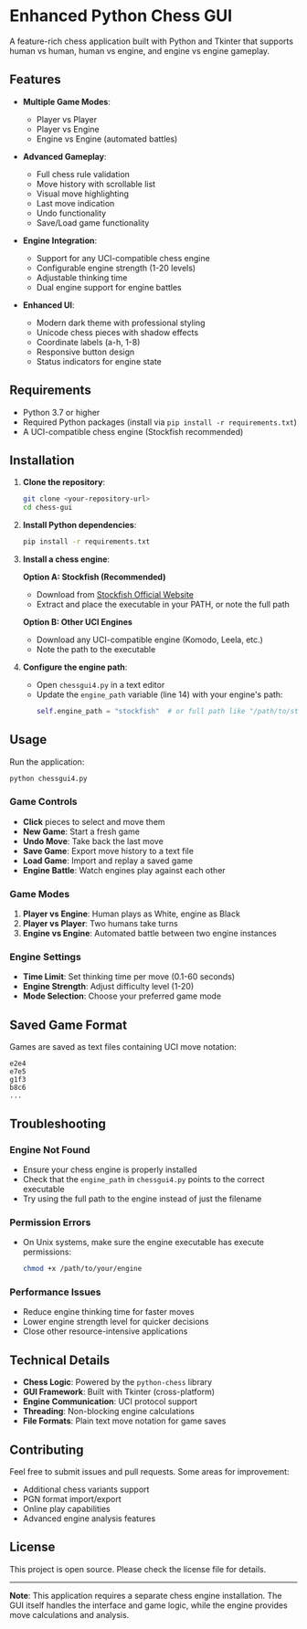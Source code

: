 # Enhanced Python Chess GUI

A feature-rich chess application built with Python and Tkinter that supports human vs human, human vs engine, and engine vs engine gameplay.

## Features

- **Multiple Game Modes**:
  - Player vs Player
  - Player vs Engine
  - Engine vs Engine (automated battles)

- **Advanced Gameplay**:
  - Full chess rule validation
  - Move history with scrollable list
  - Visual move highlighting
  - Last move indication
  - Undo functionality
  - Save/Load game functionality

- **Engine Integration**:
  - Support for any UCI-compatible chess engine
  - Configurable engine strength (1-20 levels)
  - Adjustable thinking time
  - Dual engine support for engine battles

- **Enhanced UI**:
  - Modern dark theme with professional styling
  - Unicode chess pieces with shadow effects
  - Coordinate labels (a-h, 1-8)
  - Responsive button design
  - Status indicators for engine state

## Requirements

- Python 3.7 or higher
- Required Python packages (install via `pip install -r requirements.txt`)
- A UCI-compatible chess engine (Stockfish recommended)

## Installation

1. **Clone the repository**:
   ```bash
   git clone <your-repository-url>
   cd chess-gui
   ```

2. **Install Python dependencies**:
   ```bash
   pip install -r requirements.txt
   ```

3. **Install a chess engine**:
   
   **Option A: Stockfish (Recommended)**
   - Download from [Stockfish Official Website](https://stockfishchess.org/download/)
   - Extract and place the executable in your PATH, or note the full path
   
   **Option B: Other UCI Engines**
   - Download any UCI-compatible engine (Komodo, Leela, etc.)
   - Note the path to the executable

4. **Configure the engine path**:
   - Open `chessgui4.py` in a text editor
   - Update the `engine_path` variable (line 14) with your engine's path:
     ```python
     self.engine_path = "stockfish"  # or full path like "/path/to/stockfish"
     ```

## Usage

Run the application:
```bash
python chessgui4.py
```

### Game Controls

- **Click** pieces to select and move them
- **New Game**: Start a fresh game
- **Undo Move**: Take back the last move
- **Save Game**: Export move history to a text file
- **Load Game**: Import and replay a saved game
- **Engine Battle**: Watch engines play against each other

### Game Modes

1. **Player vs Engine**: Human plays as White, engine as Black
2. **Player vs Player**: Two humans take turns
3. **Engine vs Engine**: Automated battle between two engine instances

### Engine Settings

- **Time Limit**: Set thinking time per move (0.1-60 seconds)
- **Engine Strength**: Adjust difficulty level (1-20)
- **Mode Selection**: Choose your preferred game mode

## Saved Game Format

Games are saved as text files containing UCI move notation:
```
e2e4
e7e5
g1f3
b8c6
...
```

## Troubleshooting

### Engine Not Found
- Ensure your chess engine is properly installed
- Check that the `engine_path` in `chessgui4.py` points to the correct executable
- Try using the full path to the engine instead of just the filename

### Permission Errors
- On Unix systems, make sure the engine executable has execute permissions:
  ```bash
  chmod +x /path/to/your/engine
  ```

### Performance Issues
- Reduce engine thinking time for faster moves
- Lower engine strength level for quicker decisions
- Close other resource-intensive applications

## Technical Details

- **Chess Logic**: Powered by the `python-chess` library
- **GUI Framework**: Built with Tkinter (cross-platform)
- **Engine Communication**: UCI protocol support
- **Threading**: Non-blocking engine calculations
- **File Formats**: Plain text move notation for game saves

## Contributing

Feel free to submit issues and pull requests. Some areas for improvement:
- Additional chess variants support
- PGN format import/export
- Online play capabilities
- Advanced engine analysis features

## License

This project is open source. Please check the license file for details.

---

**Note**: This application requires a separate chess engine installation. The GUI itself handles the interface and game logic, while the engine provides move calculations and analysis.